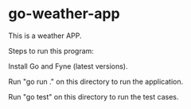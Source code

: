 # go-weather-app

This is a weather APP.

Steps to run this program:

Install Go and Fyne (latest versions).

Run "go run ." on this directory to run the application.

Run "go test" on this directory to run the test cases.